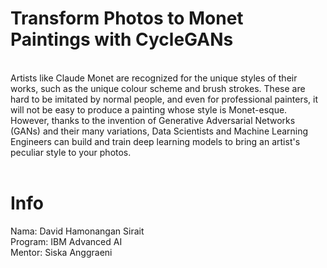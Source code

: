 # Transform Photos to Monet Paintings with CycleGANs
<br>
Artists like Claude Monet are recognized for the unique styles of their works, such as the unique colour scheme and brush strokes. These are hard to be imitated by normal people, and even for professional painters, it will not be easy to produce a painting whose style is Monet-esque. However, thanks to the invention of Generative Adversarial Networks (GANs) and their many variations, Data Scientists and Machine Learning Engineers can build and train deep learning models to bring an artist's peculiar style to your photos.
<br>
<br>

# Info
Nama: David Hamonangan Sirait\
Program: IBM Advanced AI\
Mentor: Siska Anggraeni\
<br>
<br>

